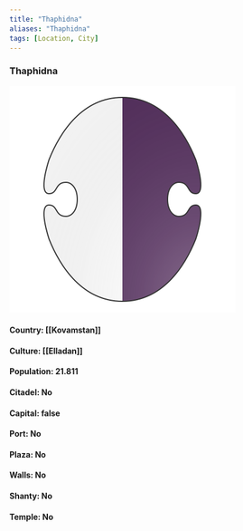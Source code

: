 ```yaml
---
title: "Thaphidna"
aliases: "Thaphidna"
tags: [Location, City]
---
```

### Thaphidna
![](attachment/c0970459f7bd61ccad05b78a892a3901.svg)

#### Country: [[Kovamstan]]

#### Culture: [[Elladan]]

#### Population: 21.811

#### Citadel: No

#### Capital: false

#### Port: No

#### Plaza: No

#### Walls: No

#### Shanty: No

#### Temple: No

